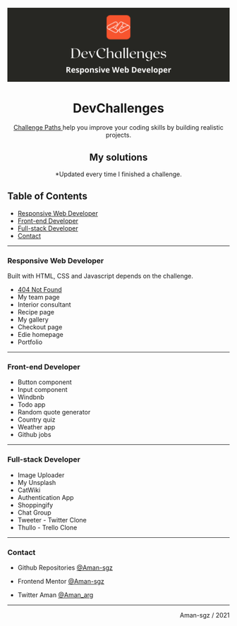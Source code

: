 ![portada devchallenges](assets/portada.png)


<h1 align= "center">DevChallenges</h1>

<div align="center">
    <p>    
    <a href="https://devchallenges.io/">
      Challenge Paths
    </a></span>
     help you improve your coding skills by building realistic projects.
    </p>
</div>

<div>
<h2 align= "center">My solutions</h2>
<p align= "center">*Updated every time I finished a challenge.</p>
</div>

## Table of Contents
- [Responsive Web Developer](#responsive-web-developer) 
- [Front-end Developer](#front-end-developer)  
- [Full-stack Developer](#full-stack-developer)  
- [Contact](#contact)

---

### Responsive Web Developer

Built with HTML, CSS and Javascript depends on the challenge.  

- [404 Not Found](https://github.com/Aman-sgz/404_not-found)
- My team page
- Interior consultant
- Recipe page
- My gallery
- Checkout page
- Edie homepage
- Portfolio

---
### Front-end Developer

- Button component
- Input component
- Windbnb
- Todo app
- Random quote generator
- Country quiz
- Weather app
- Github jobs

---
### Full-stack Developer

- Image Uploader
- My Unsplash
- CatWiki
- Authentication App
- Shoppingify
- Chat Group
- Tweeter - Twitter Clone
- Thullo - Trello Clone



---

###  Contact

- Github Repositories [@Aman-sgz](https://github.com/Aman-sgz/)

- Frontend Mentor [@Aman-sgz](https://www.frontendmentor.io/profile/Aman-sgz)

- Twitter Aman [@Aman_arg](https://www.twitter.com/Aman_arg)  


---
<div align="right">
    Aman-sgz / 2021
</div>
